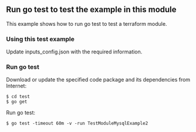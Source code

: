 ## Run go test to test the example in this module
This example shows how to run go test to test a terraform module.

### Using this test example
Update inputs_config.json with the required information.

### Run go test  
Download or update the specified code package and its dependencies from Internet:
```
$ cd test
$ go get
```
Run go test:
```
$ go test -timeout 60m -v -run TestModuleMysqlExample2
```